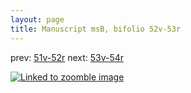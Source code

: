 ```yaml
---
layout: page
title: Manuscript msB, bifolio 52v-53r
---
```


prev: [51v-52r](../51v-52r/) next: [53v-54r](../53v-54r/)



[![Linked to zoomble image](http://www.homermultitext.org/iipsrv?IIIF=/project/homer/pyramidal/deepzoom/hmt/vbbifolio/v1/vb_52v_53r.tif/full/2000,/0/default.jpg)](http://www.homermultitext.org/ict2/?urn=urn:cite2:hmt:vbbifolio.v1:vb_52v_53r)

